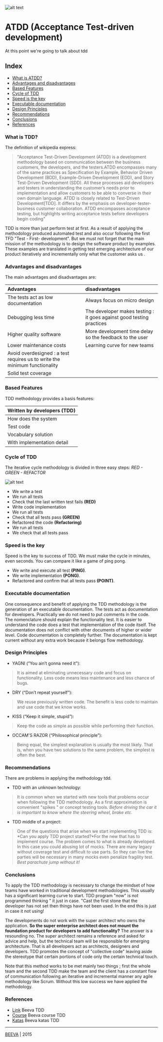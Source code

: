 ![alt text](https://github.com/beeva-danielpetrovic/beeva-best-practices/blob/master/agile/developerTeamScrum/ATDD/static/atdd-cycle.png "ATDD")
# ATDD (Acceptance Test-driven development)
At this point we're going to talk about tdd

## Index

* [What is ATDD?](#what-is-atdd)
* [Advantages and disadvantages](#advantages-and-disadvantages)
* [Based Features](#based-features)
* [Cycle of TDD](#cycle-of-tdd)
* [Speed is the key](#speed-is-the-key)
* [Executable documentation](#executable-documentation)
* [Design Principles](#design-principles)
* [Recommendations](#recommendations)
* [Conclusions](#conclusions)
* [References](#references)

### What is TDD?
The definition of wikipedia express:
> "Acceptance Test-Driven Development (ATDD) is a development methodology based on communication between the business customers, the developers, and the testers.ATDD encompasses many of the same practices as Specification by Example, Behavior Driven Development (BDD), Example-Driven Development (EDD), and Story Test-Driven Development (SDD). All these processes aid developers and testers in understanding the customer’s needs prior to implementation and allow customers to be able to converse in their own domain language. ATDD is closely related to Test-Driven Development[TDD]. It differs by the emphasis on developer-tester-business customer collaboration. ATDD encompasses acceptance testing, but highlights writing acceptance tests before developers begin coding"

TDD is more than just perform test at first. As a result of applying the methodology produced automated test and also occur following the first TFD "Test - First- development".
But we must not forget that the main mission of the methodology is to design the software product by examples. These examples are translated in getting test emerging architecture of our product iteratively and incrementally only what the customer asks us .

### Advantages and disadvantages
The main advantages and disadvantages are:

| Advantages                                 | disadvantages |
| :-------------                             |:-------------|
| The tests act as low documentation         | Always focus on micro design |
| Debugging less time                        | The developer makes testing : it goes against good testing practices |
| Higher quality software                    | More development time delay so the feedback to the user |
| Lower maintenance costs                    | Learning curve for new teams |
| Avoid overdesigned : a test requires us to write the minimum functionality | |
| Solid test coverage                        | |

### Based Features
TDD methodology provides a basis features:

| Written by developers (TDD)|
| :-------------|
| How does the system|
| Test code|
| Vocabulary solution| 
| With implementation detail|

### Cycle of TDD 
The iterative cycle methodology is divided in three easy steps: *RED - GREEN - REFACTOR*

![alt text](https://github.com/beeva-danielpetrovic/beeva-best-practices/blob/master/agile/developerTeamScrum/TDD/static/red-green-refactor.png "Reed-Green-Refactor")

* We write a test
* We run all tests
* Check that the last written test fails **(RED)**
* Write code implementation
* We run all tests
* Check that all tests pass **(GREEN)**
* Refactored the code **(Refactoring)**
* We run all tests
* We check that all tests pass

### Speed is the key 
Speed is the key to success of TDD. We must make the cycle in minutes, even seconds. You can compare it like a game of ping pong.

* We write and execute all test **(PING)**.
* We write implementation **(PONG)**.
* Refactored and confirm that all tests pass **(POINT)**.

### Executable documentation 
One consequence and benefit of applying the TDD methodology is the generation of an executable documentation. The tests act as documentation for developers. Practically we do not need to put comments in the code. The nomenclature should explain the functionality test. It is easier to understand the code does a test that implementation of the code itself. The documentation does not conflict with other documents of higher or wider level. Code documentation is completely further. The documentation is kept current without any extra work because it belongs flow methodology.

### Design Principles
* YAGNI (“You ain’t gonna need it”):

> It is aimed at eliminating unnecessary code and focus on functionality. Less code means less maintenance and less chance of bugs.

* DRY (“Don’t repeat yourself”):

> We reuse previously written code. The benefit is less code to maintain and use code that we know works.

* KISS (“Keep it simple, stupid”):

> Keep the code as simple as possible while performing their function.

* OCCAM'S RAZOR (“Philosophical principle”):

> Being equal, the simplest explanation is usually the most likely. That is, when you have two solutions to the same problem, the simplest is often the best.

### Recommendations 
There are problems in applying the methodology tdd.

* TDD with an unknown technology:

> It is common when we started with new tools that problems occur when following the TDD methodology. As a first approximation is convenient "spikes " or concept testing tools. *Before driving the car it is important to know where the steering wheel, brake etc*.

* TDD middle of a project:

> One of the questions that arise when we start implementing TDD is: *Can you apply TDD project started?*For the new that has to implement course. The problem comes to what is already developed. In this case you could abusing lot of mocks. There are many legacy without coverage test and difficult to use parts. So they can live the parties will be necessary in many mocks even penalize fragility test. *Best parachute jump without it!*

### Conclusions
To apply the TDD methodology is necessary to change the mindset of how teams have worked in traditional development methodologies. This usually has a significant learning curve to start. TDD program "now" is not programmed thinking " it just in case. "Cast the first stone that the developer has not set then things have not been used. In the end this is just in case it not using!

The developments do not work with the super architect who owns the application. **So the super enterprise architect does not mount the foundation product for developers to add functionality?** The answer is a resounding no. The super architect remains a reference and asked for advice and help, but the technical team will be responsible for emerging architecture. That is all developers act as architects, designers and developers. TDD promotes the concept of "collective code" leaving aside the stereotype that certain portions of code only the certain technical touch.

Note that this method works to be met mainly two things ; first the whole team and the second TDD make the team and the client has a constant flow of communication following an iterative and incremental manner any agile methodology like Scrum. Without this low success we have applied the methodology.


### References

* [Link](https://www.beeva.com/beeva-view/metodologiasagiles/desarrollo-dirigido-por-test-el-gran-desconocido/) Beeva TDD
* [Course](https://github.com/beeva-danielpetrovic/beeva-curso-tdd) Beeva course TDD
* [Katas](https://github.com/beeva-danielpetrovic/beeva-taller-tdd/tree/master) Beeva katas TDD

___

[BEEVA](http://www.beeva.com) | 2015

